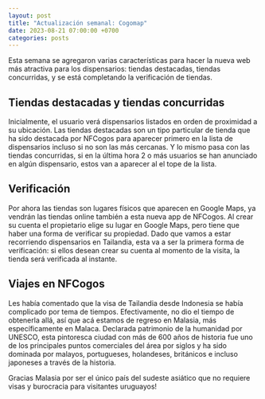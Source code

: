 ```yaml
---
layout: post
title: "Actualización semanal: Cogomap"
date: 2023-08-21 07:00:00 +0700
categories: posts
---
```


Esta semana se agregaron varias características para hacer la nueva web más atractiva para los dispensarios: tiendas destacadas, tiendas concurridas, y se está completando la verificación de tiendas.

## Tiendas destacadas y tiendas concurridas
Inicialmente, el usuario verá dispensarios listados en orden de proximidad a su ubicación. Las tiendas destacadas son un tipo particular de tienda que ha sido destacada por NFCogos para aparecer primero en la lista de dispensarios incluso si no son las más cercanas. Y lo mismo pasa con las tiendas concurridas, si en la última hora 2 o más usuarios se han anunciado en algún dispensario, estos van a aparecer al el tope de la lista.

## Verificación
Por ahora las tiendas son lugares físicos que aparecen en Google Maps, ya vendrán las tiendas online también a esta nueva app de NFCogos. Al crear su cuenta el propietario elige su lugar en Google Maps, pero tiene que haber una forma de verificar su propiedad. Dado que vamos a estar recorriendo dispensarios en Tailandia, esta va a ser la primera forma de verificación: si ellos desean crear su cuenta al momento de la visita, la tienda será verificada al instante.

## Viajes en NFCogos
Les había comentado que la visa de Tailandia desde Indonesia se había complicado por tema de tiempos. Efectivamente, no dio el tiempo de obtenerla allá, así que acá estamos de regreso en Malasia, más específicamente en Malaca. Declarada patrimonio de la humanidad por UNESCO, esta pintoresca ciudad con más de 600 años de historia fue uno de los principales puntos comerciales del área por siglos y ha sido dominada por malayos, portugueses, holandeses, británicos e incluso japoneses a través de la historia.

Gracias Malasia por ser el único país del sudeste asiático que no requiere visas y burocracia para visitantes uruguayos!
